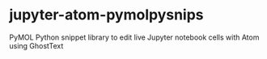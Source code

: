 # jupyter-atom-pymolpysnips
PyMOL Python snippet library to edit live Jupyter notebook cells with Atom using GhostText
